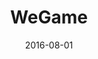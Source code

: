 ---
layout: default
title:  "WeGame"
link: "https://wegame.com.ua/ru"
thumbnail: "/images/wegame.com.ua.jpg"
date: 2016-08-01
---